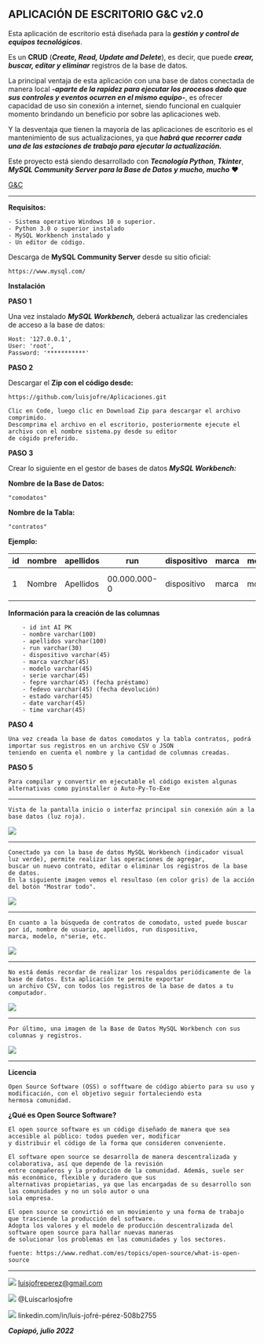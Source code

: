 ##  **APLICACIÓN DE ESCRITORIO G&C v2.0**

Esta aplicación de escritorio está diseñada para la ***gestión y control de equipos tecnológicos***. 

Es un **CRUD** (***Create, Read, Update and Delete***), es decir, que puede ***crear, buscar, editar y eliminar*** registros de la base de datos.

La principal ventaja de esta aplicación con una base de datos conectada de manera local ***-aparte de la rapidez para ejecutar los procesos dado que sus controles y eventos ocurren en el mismo equipo-***, es ofrecer capacidad de uso sin conexión a internet, siendo funcional en cualquier momento brindando un beneficio por sobre las aplicaciones web.

Y la desventaja que tienen la mayoría de las aplicaciones de escritorio es el mantenimiento de sus actualizaciones, ya que ***habrá que recorrer cada una 
de las estaciones de trabajo para ejecutar la actualización.***

Este proyecto está siendo desarrollado con ***Tecnología Python***, ***Tkinter***, ***MySQL Community Server para la Base de Datos y mucho, mucho*** ❤️

[G&C](https://github.com/luisjofre/Aplicaciones/commit/bfb31584cfbf26680bf5ae060c8a66bc70f1d9dd "G&C")

***

**Requisitos:**

	- Sistema operativo Windows 10 o superior.
	- Python 3.0 o superior instalado
	- MySQL Workbench instalado y
	- Un editor de código.

Descarga de **MySQL Community Server** desde su sitio oficial:

	https://www.mysql.com/


**Instalación**

**PASO 1**

Una vez instalado ***MySQL Workbench,*** deberá actualizar las credenciales de acceso a la base de datos:

	Host: '127.0.0.1',
	User: 'root',
	Password: '***********'

**PASO 2**

Descargar el **Zip con el código desde:**

	https://github.com/luisjofre/Aplicaciones.git
	
	Clic en Code, luego clic en Download Zip para descargar el archivo comprimido.
	Descomprima el archivo en el escritorio, posteriormente ejecute el archivo con el nombre sistema.py desde su editor 
	de cógido preferido.

**PASO 3**

Crear lo siguiente en el gestor de bases de datos ***MySQL Workbench:***


**Nombre de la Base de Datos:**

	"comodatos"
	
	
**Nombre de la Tabla:**

	"contratos"
	
**Ejemplo:**

id	| nombre	|apellidos	|run		|dispositivo|marca	|modelo	|serie	     |fepre	|fedevo    |estado  |date      |time    |
--------|---------------|---------------|---------------|-----------|-----------|-------|------------|----------|----------|--------|----------|--------|
1	|	Nombre  |      Apellidos|   00.000.000-0|dispositivo|      marca| modelo|000000000000|00-00-0000|00-00-0000|  estado|00-00-0000|00:00:00|


**Información para la creación de las columnas**

		- id int AI PK
		- nombre varchar(100)
		- apellidos varchar(100)
		- run varchar(30)
		- dispositivo varchar(45)
		- marca varchar(45)
		- modelo varchar(45)
		- serie varchar(45)
		- fepre varchar(45) (fecha préstamo)
		- fedevo varchar(45) (fecha devolución)
		- estado varchar(45)
		- date varchar(45)
		- time varchar(45)

**PASO 4**

	Una vez creada la base de datos comodatos y la tabla contratos, podrá importar sus registros en un archivo CSV o JSON
	teniendo en cuenta el nombre y la cantidad de columnas creadas.


**PASO 5**
	
	Para compilar y convertir en ejecutable el código existen algunas alternativas como pyinstaller o Auto-Py-To-Exe

***
	
	Vista de la pantalla inicio o interfaz principal sin conexión aún a la base datos (luz roja).
![](https://i.postimg.cc/8cKC0ccp/Captura1.png)

***

	Conectado ya con la base de datos MySQL Workbench (indicador visual luz verde), permite realizar las operaciones de agregar, 
	buscar un nuevo contrato, editar o eliminar los registros de la base de datos. 
	En la siguiente imagen vemos el resultaso (en color gris) de la acción del botón "Mostrar todo".
![](https://i.postimg.cc/Wp6YJrqL/Captura2.png)

***

	En cuanto a la búsqueda de contratos de comodato, usted puede buscar por id, nombre de usuario, apellidos, run dispositivo,
	marca, modelo, n°serie, etc.
![](https://i.postimg.cc/D0yrGSRn/Captura3.png)

***

	No está demás recordar de realizar los respaldos periódicamente de la base de datos. Esta aplicación te permite exportar
	un archivo CSV, con todos los registros de la base de datos a tu computador.
![](https://i.postimg.cc/t4HgvKCV/Captura4.png)

***
	Por último, una imagen de la Base de Datos MySQL Workbench con sus columnas y registros.
![](https://i.postimg.cc/CxQwT9wN/Captura5.png)

***

**Licencia**

	Open Source Software (OSS) o sofftware de código abierto para su uso y modificación, con el objetivo seguir fortaleciendo esta
	hermosa comunidad.

**¿Qué es Open Source Software?**

	El open source software es un código diseñado de manera que sea accesible al público: todos pueden ver, modificar
	y distribuir el código de la forma que consideren conveniente.

	El software open source se desarrolla de manera descentralizada y colaborativa, así que depende de la revisión
	entre compañeros y la producción de la comunidad. Además, suele ser más económico, flexible y duradero que sus
	alternativas propietarias, ya que las encargadas de su desarrollo son las comunidades y no un solo autor o una
	sola empresa.

	El open source se convirtió en un movimiento y una forma de trabajo que trasciende la producción del software.
	Adopta los valores y el modelo de producción descentralizada del software open source para hallar nuevas maneras
	de solucionar los problemas en las comunidades y los sectores.

	fuente: https://www.redhat.com/es/topics/open-source/what-is-open-source

***

![](https://i.postimg.cc/25j6WsS4/Gmail.png)  luisjofreperez@gmail.com

![](https://i.postimg.cc/2SD3kbp9/Twitter.png)  @Luiscarlosjofre

![](https://i.postimg.cc/sg4xvjsj/LinkedIn.png)  linkedin.com/in/luis-jofré-pérez-508b2755


***Copiapó, julio 2022***

